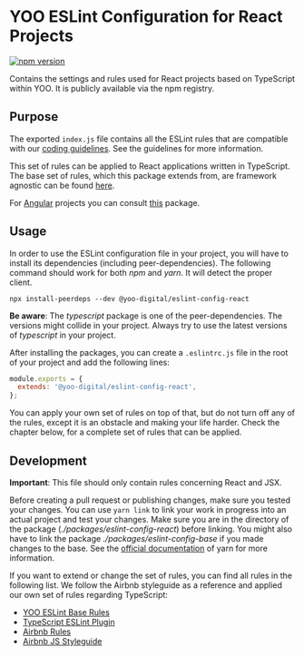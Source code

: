 # YOO ESLint Configuration for React Projects
[![npm version](https://badge.fury.io/js/%40yoo-digital%2Feslint-config-react.svg)](https://badge.fury.io/js/%40yoo-digital%2Feslint-config-react)

Contains the settings and rules used for React projects based on TypeScript within YOO.
It is publicly available via the npm registry.

## Purpose
The exported `index.js` file contains all the ESLint rules that are compatible with our [coding guidelines](https://yooapps.jira.com/wiki/spaces/FD/pages/1239187573/Coding+Guidelines).
See the guidelines for more information.

This set of rules can be applied to React applications written in TypeScript.
The base set of rules, which this package extends from, are framework agnostic can be found [here](https://www.npmjs.com/package/@yoo-digital/eslint-config-base).

For [Angular](https://www.npmjs.com/package/@yoo-digital/eslint-config-angular) projects you can
consult [this](https://www.npmjs.com/package/@yoo-digital/eslint-config-angular) package.

## Usage
In order to use the ESLint configuration file in your project, you will have to install
its dependencies (including peer-dependencies). The following command should work
for both _npm_ and _yarn_. It will detect the proper client.

```text
npx install-peerdeps --dev @yoo-digital/eslint-config-react
```

**Be aware**: The _typescript_ package is one of the peer-dependencies. The versions might collide in your project.
Always try to use the latest versions of _typescript_ in your project.

After installing the packages, you can create a `.eslintrc.js` file in the root of your project
and add the following lines:

```javascript
module.exports = {
  extends: '@yoo-digital/eslint-config-react',
};
```

You can apply your own set of rules on top of that, but do not turn off any of the rules,
except it is an obstacle and making your life harder. Check the chapter below, for a complete set of rules
that can be applied.

## Development
**Important**: This file should only contain rules concerning React and JSX.

Before creating a pull request or publishing changes, make sure you tested your changes.
You can use `yarn link` to link your work in progress into an actual project and test your changes.
Make sure you are in the directory of the package (_./packages/eslint-config-react_) before linking.
You might also have to link the package _./packages/eslint-config-base_ if you made changes to the base.
See the [official documentation](https://yarnpkg.com/lang/en/docs/cli/link/) of yarn for more information.

If you want to extend or change the set of rules, you can find all rules in the following list.
We follow the Airbnb styleguide as a reference and applied our own set of rules regarding TypeScript:
* [YOO ESLint Base Rules](https://www.npmjs.com/package/@yoo-digital/eslint-config-base)
* [TypeScript ESLint Plugin](https://github.com/typescript-eslint/typescript-eslint/tree/master/packages/eslint-plugin#supported-rules)
* [Airbnb Rules](https://github.com/airbnb/javascript/tree/master/packages/eslint-config-airbnb-base)
* [Airbnb JS Styleguide](https://github.com/airbnb/javascript)
